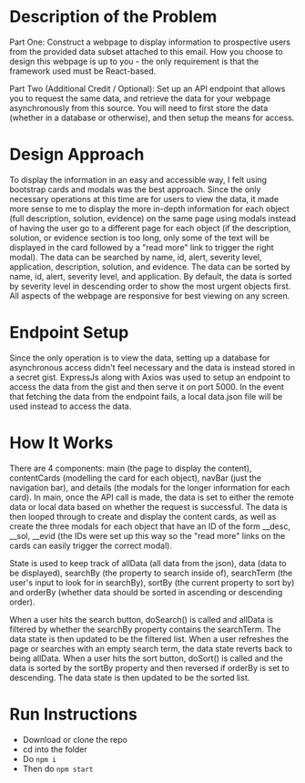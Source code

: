 # Description of the Problem

Part One:
Construct a webpage to display information to prospective users from the provided data subset attached to this email. How you choose to design this webpage is up to you - the only requirement is that the framework used must be React-based.

Part Two (Additional Credit / Optional):
Set up an API endpoint that allows you to request the same data, and retrieve the data for your webpage asynchronously from this source. You will need to first store the data (whether in a database or otherwise), and then setup the means for access.

# Design Approach

To display the information in an easy and accessible way, I felt using bootstrap cards and modals was the best approach. Since the only necessary operations at this time are for users to view the data, it made more sense to me to display the more in-depth information for each object (full description, solution, evidence) on the same page using modals instead of having the user go to a different page for each object (if the description, solution, or evidence section is too long, only some of the text will be displayed in the card followed by a "read more" link to trigger the right modal). The data can be searched by name, id, alert, severity level, application, description, solution, and evidence. The data can be sorted by name, id, alert, severity level, and application. By default, the data is sorted by severity level in descending order to show the most urgent objects first. All aspects of the webpage are responsive for best viewing on any screen.

# Endpoint Setup

Since the only operation is to view the data, setting up a database for asynchronous access didn't feel necessary and the data is instead stored in a secret gist. ExpressJs along with Axios was used to setup an endpoint to access the data from the gist and then serve it on port 5000. In the event that fetching the data from the endpoint fails, a local data.json file will be used instead to access the data.

# How It Works

There are 4 components: main (the page to display the content), contentCards (modelling the card for each object), navBar (just the navigation bar), and details (the modals for the longer information for each card). In main, once the API call is made, the data is set to either the remote data or local data based on whether the request is successful. The data is then looped through to create and display the content cards, as well as create the three modals for each object that have an ID of the form _<objectId>_desc, _<objectId>_sol, _<objectId>_evid (the IDs were set up this way so the "read more" links on the cards can easily trigger the correct modal). 

State is used to keep track of allData (all data from the json), data (data to be displayed), searchBy (the property to search inside of), searchTerm (the user's input to look for in searchBy), sortBy (the current property to sort by) and orderBy (whether data should be sorted in ascending or descending order).

When a user hits the search button, doSearch() is called and allData is filtered by whether the searchBy property contains the searchTerm. The data state is then updated to be the filtered list. When a user refreshes the page or searches with an empty search term, the data state reverts back to being allData. When a user hits the sort button, doSort() is called and the data is sorted by the sortBy property and then reversed if orderBy is set to descending. The data state is then updated to be the sorted list.

# Run Instructions

- Download or clone the repo
- cd into the folder
- Do `npm i`
- Then do `npm start`